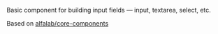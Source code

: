 Basic component for building input fields — input, textarea, select, etc.

Based on [alfalab/core-components](https://github.com/alfa-laboratory/core-components)
